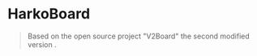 <h1>HarkoBoard</h1>

> Based on the open source project "V2Board" the second modified version .
<br/>
